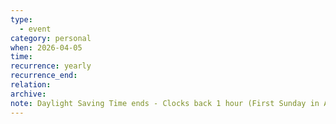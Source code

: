 ```yaml
---
type:
  - event
category: personal
when: 2026-04-05
time:
recurrence: yearly
recurrence_end:
relation:
archive:
note: Daylight Saving Time ends - Clocks back 1 hour (First Sunday in April)
---
```

